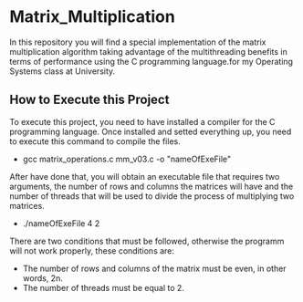 # Matrix_Multiplication
In this repository you will find a special implementation of the matrix multiplication algorithm taking advantage of the multithreading benefits in terms of performance using the C programming language.for my Operating Systems class at University.

## How to Execute this Project
To execute this project, you need to have installed a compiler for the C programming language. Once installed and setted everything up, you need to execute this command to compile the files.

- gcc matrix_operations.c mm_v03.c -o "nameOfExeFile"

After have done that, you will obtain an executable file that requires two arguments, the number of rows and columns the matrices will have and the number of threads that will be used to divide the process of multiplying two matrices.  

- ./nameOfExeFile 4 2

There are two conditions that must be followed, otherwise the programm will not work properly, these conditions are:
- The number of rows and columns of the matrix must be even, in other words, 2n.
- The number of threads must be equal to 2.
